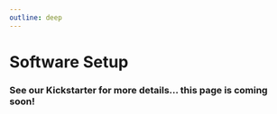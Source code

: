 ```yaml
---
outline: deep
---
```


# Software Setup

### See our Kickstarter for more details... this page is coming soon!
